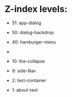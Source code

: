 # Z-index levels:

- 51: app-dialog
- 50: dialog-backdrop

- 40: hamburger-menu 
-

- 10: the-collapse
- 9: side-Nav

- 2: text-container
- 1: about-text